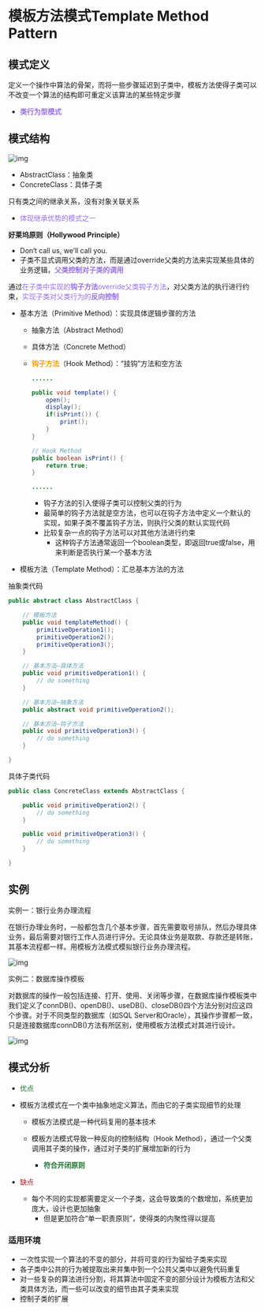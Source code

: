 # 模板方法模式Template Method Pattern

## 模式定义

定义一个操作中算法的骨架，而将一些步骤延迟到子类中，模板方法使得子类可以不改变一个算法的结构即可重定义该算法的某些特定步骤

- <font color=#956FE7>**类行为型模式**</font>

## 模式结构

![img](assets/40c16f1ecef946778fb4350d605c9ab6.png)

- AbstractClass：抽象类
- ConcreteClass：具体子类

只有类之间的继承关系，没有对象关联关系

- <font color=#956FE7>体现继承优势的模式之一</font>

**好莱坞原则（Hollywood Principle）**

- Don‘t call us, we’ll call you.
- 子类不显式调用父类的方法，而是通过override父类的方法来实现某些具体的业务逻辑，<font color=#956FE7>**父类控制对子类的调用**</font>

通过<font color=#956FE7>在子类中实现的**钩子方法**override父类钩子方法</font>，对父类方法的执行进行约束，<font color=#956FE7>实现子类对父类行为的**反向控制**</font>

- 基本方法（Primitive Method）：实现具体逻辑步骤的方法 

  - 抽象方法（Abstract Method）

  - 具体方法（Concrete Method）

  - <font color=#FF9900>**钩子方法**</font>（Hook Method）：“挂钩”方法和空方法 	

    ```java
    ......
    
    public void template() {
        open();
        display();
        if(isPrint()) {
            print();
        }
    }
    
    // Hook Method
    public boolean isPrint() {
        return true;
    }
    
    ......
    ```
    
    - 钩子方法的引入使得子类可以控制父类的行为
    - 最简单的钩子方法就是空方法，也可以在钩子方法中定义一个默认的实现，如果子类不覆盖钩子方法，则执行父类的默认实现代码
    - 比较复杂一点的钩子方法可以对其他方法进行约束 		
      - 这种钩子方法通常返回一个boolean类型，即返回true或false，用来判断是否执行某一个基本方法
  
- 模板方法（Template Method）：汇总基本方法的方法

抽象类代码

```java
public abstract class AbstractClass {

    // 模板方法
    public void templateMethod() {
        primitiveOperation1();
        primitiveOperation2();
        primitiveOperation3();
    }

    // 基本方法—具体方法
    public void primitiveOperation1() {
        // do something
    }

    // 基本方法—抽象方法
    public abstract void primitiveOperation2();

    // 基本方法—钩子方法
    public void primitiveOperation3() {
        // do something
    }

}
```

具体子类代码

```java
public class ConcreteClass extends AbstractClass {

    public void primitiveOperation2() {
        // do something
    }

    public void primitiveOperation3() {
        // do something
    }

}
```

## 实例

实例一：银行业务办理流程

在银行办理业务时，一般都包含几个基本步骤，首先需要取号排队，然后办理具体业务，最后需要对银行工作人员进行评分。无论具体业务是取款、存款还是转账，其基本流程都一样。用模板方法模式模拟银行业务办理流程。

![img](assets/b4680771e04d41249ae010bdf69c80d7.png)

实例二：数据库操作模板

对数据库的操作一般包括连接、打开、使用、关闭等步骤，在数据库操作模板类中我们定义了connDB()、openDB()、useDB()、closeDB()四个方法分别对应这四个步骤。对于不同类型的数据库（如SQL Server和Oracle），其操作步骤都一致，只是连接数据库connDB()方法有所区别，使用模板方法模式对其进行设计。

![img](assets/0778de1303434e489a338a209d6ad7d1.png)

## 模式分析

- <font color=#1C7331>优点</font>
- 模板方法模式在一个类中抽象地定义算法，而由它的子类实现细节的处理
     
  - 模板方法模式是一种代码复用的基本技术

  - 模板方法模式导致一种反向的控制结构（Hook Method），通过一个父类调用其子类的操作，通过对子类的扩展增加新的行为

    - <font color=#1C7331>**符合开闭原则**</font>

- <font color=#BE191C>缺点</font>

  - 每个不同的实现都需要定义一个子类，这会导致类的个数增加，系统更加庞大，设计也更加抽象 	
    - 但是更加符合“单一职责原则”，使得类的内聚性得以提高

### 适用环境

- 一次性实现一个算法的不变的部分，并将可变的行为留给子类来实现
- 各子类中公共的行为被提取出来并集中到一个公共父类中以避免代码重复
- 对一些复杂的算法进行分割，将其算法中固定不变的部分设计为模板方法和父类具体方法，而一些可以改变的细节由其子类来实现
- 控制子类的扩展